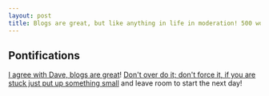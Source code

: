 ```yaml
---
layout: post
title: Blogs are great, but like anything in life in moderation! 500 words a day! Or if you are coder code until you have made some progress and then leave something simple to start the next day.
---
```


## Pontifications

[I agree with Dave, blogs are great](http://scripting.com/2017/03/15/blogsArePrettyGood.html)! [Don't over do it; don't force it, if you are stuck just put up something small](http://scripting.com/2017/03/15/max500WordsPerDay.html) and leave room to start the  next day!